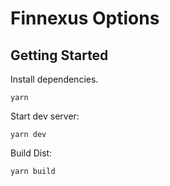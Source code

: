 # Finnexus Options

## Getting Started

Install dependencies.
```
yarn
```

Start dev server:
```
yarn dev
```

Build Dist:
```
yarn build
```
